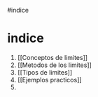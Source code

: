 #indice
# indice

1. [[Conceptos de limites]]
2. [[Metodos de los limites]]
3. [[Tipos de limites]]
4. [[Ejemplos practicos]]
5. 